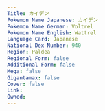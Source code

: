 ```yaml
---
﻿Title: カイデン
Pokemon Name Japanese: カイデン
Pokemon Name German: Voltrel
Pokemon Name English: Wattrel
Language Card: Japanese
National Dex Number: 940
Region: Paldea
Regional Form: false
Additional Form: false
Mega: false
Gigantamax: false
Cover: false
Link: 
Owned: 
---
```

